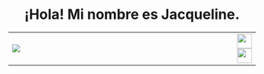 <h1 align="center">¡Hola! Mi nombre es Jacqueline.</h1>
<table>
<tr>
<td width="95%" border="">
<img src="https://static.wikia.nocookie.net/factvsfiction/images/9/9d/Storm.gif/revision/latest?cb=20160527023427" />
</td>
<td width="5%">
<a https://www.facebook.com/Rmz.Jaqueline?locale=es_LA><img src="https://encrypted-tbn0.gstatic.com/images?q=tbn:ANd9GcSeq9mth8odlJPX0PkISC6cj3EW7T5cVDuOAA&s" width=" 30" height="30" align="center" /></a>
<a https://www.instagram.com/rmz.jaqueline/><img src="https://cdn-icons-png.flaticon.com/512/717/717392.png" width=" 30" height="30" align="center"/></a>
</td>
</tr>
</table>








